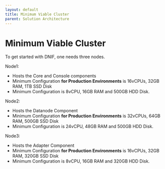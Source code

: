 ```yaml
---
layout: default
title: Minimum Viable Cluster
parent: Solution Architecture
---
```


# Minimum Viable Cluster
To get started with DNIF, one needs three nodes.

Node1: 
- Hosts the Core and Console components
- Minimum Configuration **for Production Environments** is 16vCPUs, 32GB RAM, 1TB SSD Disk
- Minimum Configuration is 8vCPU, 16GB RAM and 500GB HDD Disk.

Node2:
- Hosts the Datanode Component
- Minimum Configuration **for Production Environments** is 32vCPUs, 64GB RAM, 500GB SSD Disk
- Minimum Configuration is 24vCPU, 48GB RAM and 500GB HDD Disk.

Node3: 
- Hosts the Adapter Component
- Minimum Configuration **for Production Environments** is 16vCPUs, 32GB RAM, 320GB SSD Disk
- Minimum Configuration is 8vCPU, 16GB RAM and 320GB HDD Disk.
